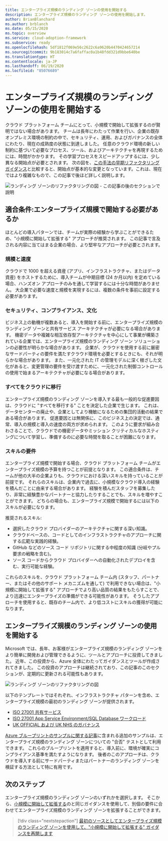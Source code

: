 ```yaml
---
title: エンタープライズ規模のランディング ゾーンの使用を開始する
description: エンタープライズ規模のランディング ゾーンの使用を開始します。
author: BrianBlanchard
ms.author: brblanch
ms.date: 05/15/2020
ms.topic: overview
ms.service: cloud-adoption-framework
ms.subservice: ready
ms.openlocfilehash: 5df1812f069e56c2622c6a9620b4470424657214
ms.sourcegitcommit: 9b183014c7a6faffac0a1b48fdd321d9bbe640be
ms.translationtype: HT
ms.contentlocale: ja-JP
ms.lasthandoff: 06/19/2020
ms.locfileid: "85076689"
---
```

# <a name="start-with-enterprise-scale-landing-zones"></a>エンタープライズ規模のランディング ゾーンの使用を開始する

クラウド プラットフォーム チームにとって、小規模で開始して拡張するのが賢明ではない場合があります。 チームは長年にわたって作業を行い、企業の既存オンプレミス環境の制約の中で、セキュリティ、運用、およびガバナンスの全体にわたり、現在の成熟度の状態に到達しました。 任意のクラウド環境の新しい制約に基づいて必要なプロセス、ツール、およびアーキテクチャを再現するためには、時間がかかります。 その学習プロセスをスピードアップするには、少し異なる開始点が必要とされます。 次の図を、[この手法の早期リファクタリング ガイダンス](../landing-zone/refactor.md)と比較すると、開始点が基本的な変更となっています。これは、現在ではより複雑なもので、この記事で後ほど詳しく説明します。

![ランディング ゾーンのリファクタリングの図 - この記事の後のセクションで説明](../../_images/ready/refactor-enterprise-scale.png)

## <a name="qualifiers-should-i-start-with-enterprise-scale"></a>適合条件:エンタープライズ規模で開始する必要があるか

ほとんどの導入パターンでは、チームが実際の経験から学ぶことができるため、"小規模に開始して拡張する" アプローチが推奨されます。 この記事で言及される内容に当てはまる企業の場合、より堅牢なアプローチが必要とされます。

### <a name="scale-and-speed"></a>規模と速度

クラウドで 1000 を超える資産 (アプリ、インフラストラクチャ、またはデータ資産) をホストするために、導入チームが中期目標 (24 か月以内) を定めている場合、ハンズオン アプローチのみを通して学習するには十分な時間がありません。 大企業で必要な速度と規模を実現するには、複数の条件を事前に設定する必要があります。

### <a name="security-compliance-and-culture"></a>セキュリティ、コンプライアンス、文化

ビジネス上の動機が複数あると、導入を開始する前に、エンタープライズ規模のランディング ゾーンと共有サービス アーキテクチャが必要になる場合があります。 機密データや複雑な相互依存型アーキテクチャを中心にして事業が構築されている企業では、エンタープライズ規模のランディング ゾーン ソリューションの必要性が明らかな場合があります。 企業が、クラウドを使用する前に厳密なサードパーティの要件を満たすクラウド環境を必要とするときにも、それが明らかな場合があります。 また、一元化された IT の管理モデルに深く根ざした文化があると、変更管理の要件を受け渡すために、一元化された制御コントロールの使用で始まるアーキテクチャが必要になる場合があります。

### <a name="all-in-on-the-cloud"></a>すべてをクラウドに移行

エンタープライズ規模のランディング ゾーンを導入する最も一般的な促進要因は、クラウドに "すべてを移行する" ことを決定した企業で生じます。 これは、データセンターの廃止や、企業としてより機敏になるための集団的活動の結果である場合があります。 促進要因とは無関係に、このビジネス上の決定では、通常、導入の規模と導入の速度の両方が求められます。 このように要求が組み合わさることで、クラウドでの機密データやミッション クリティカルなホスティングについて学習し、準備するのに必要な時間を取ることが困難になります。

### <a name="skill-requirements"></a>スキルの要件

エンタープライズ規模で開始する場合、クラウド プラットフォーム チームがエンタープライズ規模の予算を持つことが前提となります。 この適合条件は、チームが他の大半の企業よりも、クラウドにおける深いスキルを持っていることが前提です。 それらのスキルは、企業内で過去に、小規模なクラウド導入の経験を積んだことに由来する場合があります。 経験を積んだスタッフを募集したり、非常に経験豊かなパートナーと協力したりすることでも、スキルを増やすことができます。 どちらの場合も、エンタープライズ規模で開始するには以下のスキルが必要になります。

推奨されるスキル:

- 選択したクラウド プロバイダーのアーキテクチャに関する深い知識。
- クラウドベースの、コードとしてのインフラストラクチャのアプローチに関する広範な実践的経験。
- GitHub などのソース コード リポジトリに関する中程度の知識 (分岐やプル要求の戦略を含む)。
- ソース コードからクラウド プロバイダーへの自動化されたデプロイを含む、実行可能な経験。

これらのスキルを、クラウド プラットフォーム チーム内 (スタッフ、パートナー、またはその他のサポート メカニズムを通して) で利用できない場合は、"小規模に開始して拡張する" アプローチでより高い品質の結果をもたらすことで、より迅速にエンタープライズの準備ができる可能性があります。 そうしたアプローチを使用すると、既存のチーム内で、より低コストにスキルの獲得が可能になります。

## <a name="start-with-an-enterprise-scale-landing-zone"></a>エンタープライズ規模のランディング ゾーンの使用を開始する

Microsoft では、長年、お客様がエンタープライズ規模のランディング ゾーンをより簡単に開発および管理できるように、ツールとアプローチに投資してきました。 近年、この投資から、Azure 全体にわたってガイダンスとツールが作成されてきました。 この投資のアプローチは継続されており、この記事のこのセクションが、定期的に更新される可能性もあります。

![ランディング ゾーンのリファクタリングの図](../../_images/ready/refactor-enterprise-scale.png)

以下のテンプレートではそれぞれ、インフラストラクチャ パターンを含め、エンタープライズ規模の最初のランディング ゾーンが提供されます。

- [ISO 27001 共有サービス](https://docs.microsoft.com/azure/governance/blueprints/samples/iso27001-shared)
- [ISO 27001 App Service Environment/SQL Database ワークロード](https://docs.microsoft.com/azure/governance/blueprints/samples/iso27001-ase-sql-workload)
- [UK OFFICIAL および UK NHS のガバナンス](https://docs.microsoft.com/azure/governance/blueprints/samples/ukofficial)

[Azure ブループリントのサンプルに関する記事](https://docs.microsoft.com/azure/governance/blueprints/samples)に含まれる追加のサンプルは、エンタープライズ規模のランディング ゾーンについての "合否" テストとして利用できます。 これらのブループリントを適用すると、導入前に、環境が確実にコンプライアンス基準を満たすようになります。 後者のこのアプローチは、クラウドを導入する前にサードパーティまたはパートナーのランディング ゾーンを検証する方法として特に有用です。

## <a name="next-steps"></a>次のステップ

エンタープライズ規模のランディング ゾーンのいずれかを選択します。 そこから、[小規模に開始して拡張する](./index.md)のと同じガイダンスを使用して、別個の要件に合わせてエンタープライズ規模のランディング ゾーンを拡張することができます。

> [!div class="nextstepaction"]
> [最初のソースとしてエンタープライズ規模のランディング ゾーンを使用して、"小規模に開始して拡張する" ガイダンスを再開します](./index.md)
